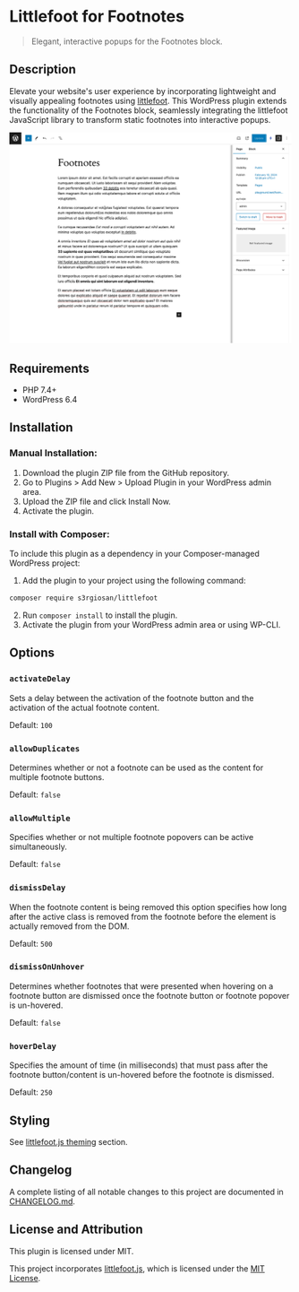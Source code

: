# Littlefoot for Footnotes

> Elegant, interactive popups for the Footnotes block.

## Description

Elevate your website's user experience by incorporating lightweight and visually appealing footnotes using [littlefoot](https://github.com/goblindegook/littlefoot).
This WordPress plugin extends the functionality of the Footnotes block, seamlessly integrating the littlefoot JavaScript library to transform static footnotes into interactive popups.

![Littlefoot for Footnotes](assets/screenshot-1.gif)

## Requirements

* PHP 7.4+
* WordPress 6.4

## Installation

### Manual Installation:

1. Download the plugin ZIP file from the GitHub repository.
2. Go to Plugins > Add New > Upload Plugin in your WordPress admin area.
3. Upload the ZIP file and click Install Now.
4. Activate the plugin.

### Install with Composer:

To include this plugin as a dependency in your Composer-managed WordPress project:

1. Add the plugin to your project using the following command:

```bash
composer require s3rgiosan/littlefoot
```

2. Run `composer install` to install the plugin.
3. Activate the plugin from your WordPress admin area or using WP-CLI.

## Options

### `activateDelay`

Sets a delay between the activation of the footnote button and the activation of the actual footnote content.

Default: `100`

### `allowDuplicates`

Determines whether or not a footnote can be used as the content for multiple footnote buttons.

Default: `false`

### `allowMultiple`

Specifies whether or not multiple footnote popovers can be active simultaneously.

Default: `false`

### `dismissDelay`

When the footnote content is being removed this option specifies how long after the active class is removed from the footnote before the element is actually removed from the DOM.

Default: `500`

### `dismissOnUnhover`

Determines whether footnotes that were presented when hovering on a footnote button are dismissed once the footnote button or footnote popover is un-hovered.

Default: `false`

### `hoverDelay`

Specifies the amount of time (in milliseconds) that must pass after the footnote button/content is un-hovered before the footnote is dismissed.

Default: `250`

## Styling

See [littlefoot.js theming](https://github.com/goblindegook/littlefoot/blob/main/README.md#theming) section.

## Changelog

A complete listing of all notable changes to this project are documented in [CHANGELOG.md](https://github.com/s3rgiosan/littlefoot/blob/main/CHANGELOG.md).

## License and Attribution

This plugin is licensed under MIT.

This project incorporates [littlefoot.js](https://littlefoot.js.org/), which is licensed under the [MIT License](https://github.com/goblindegook/littlefoot/blob/main/LICENSE).
